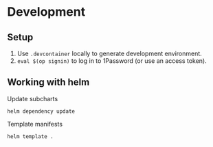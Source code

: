 # Development

## Setup
1. Use `.devcontainer` locally to generate development environment.
2. `eval $(op signin)` to log in to 1Password (or use an access token).

## Working with helm
Update subcharts

```shell
helm dependency update
```
Template manifests

```shell
helm template .
```

